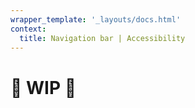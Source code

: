 ```yaml
---
wrapper_template: '_layouts/docs.html'
context:
  title: Navigation bar | Accessibility
---
```


# 🚧 WIP 🚧

